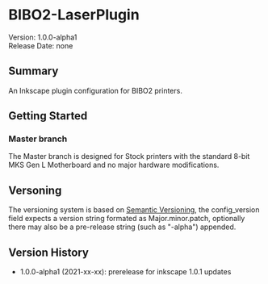 # BIBO2-LaserPlugin
Version: 1.0.0-alpha1<br>
Release Date: none<br>

## Summary
An Inkscape plugin configuration for BIBO2 printers.

## Getting Started

### Master branch
The Master branch is designed for Stock printers with the standard 8-bit MKS Gen L Motherboard and no major hardware modifications.

## Versoning
The versioning system is based on [Semantic Versioning](https://semver.org/), the config_version field expects a version string formated as Major.minor.patch, optionally there may also be a pre-release string (such as "-alpha") appended.

## Version History
- 1.0.0-alpha1 (2021-xx-xx): prerelease for inkscape 1.0.1 updates